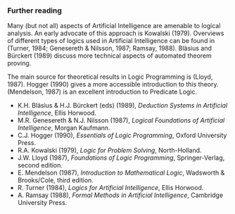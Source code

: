 ### Further reading ###

Many (but not all) aspects of Artificial Intelligence are amenable to logical analysis. An early advocate of this approach is Kowalski (1979). Overviews of different types of logics used in Artificial Intelligence can be found in (Turner, 1984; Genesereth & Nilsson, 1987; Ramsay, 1988). Bl&auml;sius and B&uuml;rckert (1989) discuss more technical aspects of automated theorem proving.

The main source for theoretical results in Logic Programming is (Lloyd, 1987). Hogger (1990) gives a more accessible introduction to this theory. (Mendelson, 1987) is an excellent introduction to Predicate Logic.

* K.H. Bl&auml;sius & H.J. B&uuml;rckert (eds) (1989), *Deduction Systems in Artificial Intelligence*, Ellis Horwood.
* M.R. Genesereth & N.J. Nilsson (1987), *Logical Foundations of Artificial Intelligence*, Morgan Kaufmann.
* C.J. Hogger (1990), *Essentials of Logic Programming*, Oxford University Press.
* R.A. Kowalski (1979), *Logic for Problem Solving*, North-Holland.
* J.W. Lloyd (1987), *Foundations of Logic Programming*, Springer-Verlag, second edition.
* E. Mendelson (1987), *Introduction to Mathematical Logic*, Wadsworth & Brooks/Cole, third edition.
* R. Turner (1984), *Logics for Artificial Intelligence*, Ellis Horwood.
* A. Ramsay (1988), *Formal Methods in Artificial Intelligence*, Cambridge University Press.
